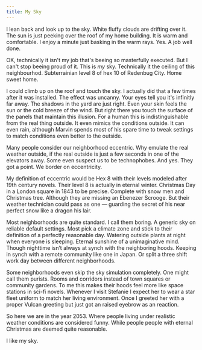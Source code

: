 ```yaml
---
title: My Sky
---
```


I lean back and look up to the sky. White fluffy clouds are drifting over it. The sun is just peeking over the roof of my home building. It is warm and comfortable. I enjoy a minute just basking in the warm rays. Yes. A job well done. 

OK, technically it isn't my job that's beeing so masterfully executed. But I can't stop beeing proud of it. This is *my* sky. Technically it the ceiling of this neighbourhod. Subterrainian level 8 of hex 10 of Redenbug City. Home sweet home. 

I could climb up on the roof and touch the sky. I actually did that a few times after it was installed. The effect was uncanny. Your eyes tell you it's infinitly far away. The shadows in the yard are just right. Even your skin feels the sun or the cold breeze of the wind. But right there you touch the surface of the panels that maintain this illusion. For a human this is indistinguishable from the real thing outside. It even mimics the conditions outside. It can even rain, although Marvin spends most of his spare time to tweak settings to match conditions even better to the outside. 

Many people consider our neighborhood eccentric. Why emulate the real weather outside, if the real outside is just a few seconds in one of the elevators away. Some even suspect us to be technophobes. And yes. They got a point. We border on eccentricity.

My definition of eccentric would be  Hex 8 with their levels modeled after 19th century novels. Their level 8 is actually in eternal winter. Christmas Day in a London  square in 1843 to be precise. Complete with snow men and Christmas tree. Although they are missing an Ebenezer Scrooge. But their weather technician could pass as one — guarding the secret of his near perfect snow like a dragon his lair. 

Most neighborhoods are quite standard. I call them boring. A generic sky on reliable default settings. Most pick a climate zone and stick to their definition of a perfectly reasonable day. Watering outside plants at night when everyone is sleeping. Eternal sunshine of a unimaginative mind. Though nighttime isn’t always at synch with the neighboring hoods. Keeping in synch with a remote community like one in Japan. Or split a three shift work day between different neighborhoods. 

Some neighborhoods even skip the sky simulation completely. One might call them purists. Rooms and corridors instead of town squares or community gardens. To me this makes their hoods feel more like space stations in sci-fi novels. Whenever I visit Stefanie I expect her to wear a star fleet uniform to match her living environment. Once I greeted her with a proper Vulcan greeting but just got an raised eyebrow as an reaction. 

So here we are in the year 2053. Where people living under realistic weather conditions are considered funny. While people people with eternal Christmas are deemed quite reasonable. 

I like my sky.